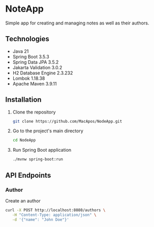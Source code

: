 # NoteApp
Simple app for creating and managing notes as well as their authors.

## Technologies

* Java 21
* Spring Boot 3.5.3
* Spring Data JPA 3.5.2
* Jakarta Validation 3.0.2
* H2 Database Engine 2.3.232
* Lombok 1.18.38
* Apache Maven 3.9.11

## Installation

1. Clone the repository
   ```sh
   git clone https://github.com/MacApos/NodeApp.git
   ```
2. Go to the project's main directory
   ```sh
   cd NodeApp
   ```
3. Run Spring Boot application
   ```sh
   ./mvnw spring-boot:run
   ```

## API Endpoints
### Author
Create an author
   ```sh
   curl -X POST http://localhost:8080/authors \
      -H "Content-Type: application/json" \
      -d '{"name": "John Doe"}'
   ```
